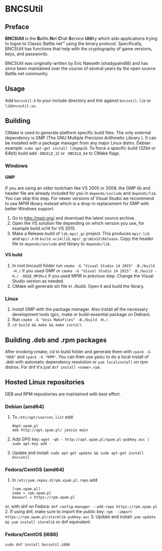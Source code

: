 # BNCSUtil
## Preface
**BNCSUtil** is the **B**attle.**N**et **C**hat **S**ervice **Util**ity which
aids applications trying to logon to Classic Battle.net&trade; using the binary
protocol. Specifically, BNCSUtil has functions that help with the cryptography
of game versions, keys, and passwords.

BNCSUtil was originally written by Eric Naeseth (shadypalm88) and has since
been maintained over the course of several years by the open source Battle.net community.

## Usage
Add `bncsutil.h` to your include directory and link against `bncsutil.lib` or `libbncsutil.so`.

## Building
CMake is used to generate platform specific build files. The only external dependency is GMP (The GNU Multiple Precision Arithmetic Library ).
It can be installed with a package manager from any major Linux distro. Debian example: `sudo apt-get install libgmp10`. To force a specific build (32bit or 64bit) build add `-DBUILD_32` or `-DBUILD_64` to CMake flags.

### Windows

#### GMP
If you are using an older toolchain like VS 2005 or 2008, the GMP lib and header file are already included for you in `depends/include` and `depends/lib`. You can skip this step.
For newer versions of Visual Studio we recommend to use MPIR library instead which is a drop-in replacement for GMP with better Windows support.
 1. Go to http://mpir.org/ and download the latest source archive.
 2. Open the VS solution file depending on which version you use, for example build.vc14 for VS 2015.
 3. Make a Release build of `lib_mpir_gc` project. This produces `mpir.lib` and `mpir.h` in `build.vc14\lib_mpir_gc\Win32\Release`. Copy the header file to `depends/include` and library to `depends/lib`.

#### VS build
 1. In root bncsutil folder run `cmake -G "Visual Studio 14 2015" -B./build -H./` if you used GMP or `cmake -G "Visual Studio 14 2015" -B./build -H./ -DUSE_MPIR=1`  if you used MPIR in previous step. Change the Visual Studio version as needed.
 2. CMake will generate sln file in ./build. Open it and build the library.

### Linux
 1. Install GMP with the package manager. Also install all the necessary development tools (gcc, make or build-essential package on Debian).
 2. Run `cmake -G "Unix Makefiles" -B./build -H./`.
 3. `cd build && make && make install`.

## Building .deb and .rpm packages
After invoking cmake, cd to build folder and generate them with `cpack -G "DEB"` and `cpack -G "RPM"`.
You can then use `gdebi` to do a local install of .deb with automatic dependency resolution or `yum localinstall` on rpm distros. For dnf it's just `dnf install <name>.rpm`.

## Hosted Linux repositories
DEB and RPM repositories are maintained with best effort.

### Debian (amd64)
 1. To `/etc/apt/sources.list` add:

    ```
    #apt.xpam.pl
    deb http://apt.xpam.pl/ jessie main
    ```

 2. Add GPG key: `wget -qO - http://apt.xpam.pl/xpam.pl-pubkey.asc | sudo apt-key add -`
 3. Update and install: `sudo apt-get update && sudo apt-get install bncsutil`

### Fedora/CentOS (amd64)
 1. In `/etc/yum.repos.d/rpm.xpam.pl.repo` add

    ```
    [rpm.xpam.pl]
    name = rpm.xpam.pl
    baseurl = https://rpm.xpam.pl
    ```

 or, with dnf on Fedora: `dnf config-manager --add-repo https://rpm.xpam.pl`
 2. If using dnf, make sure to import the public key: `rpm --import https://rpm.xpam.pl/stormlib-pubkey.asc`
 3. Update and install: `yum update && yum install stormlib` or dnf equivalent.

### Fedora/CentOS (i686)
`sudo dnf install bncsutil.i686`
